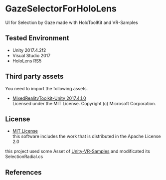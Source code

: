 # GazeSelectorForHoloLens
UI for Selection by Gaze made with HoloToolKit and VR-Samples


## Tested Environment
- Unity 2017.4.2f2
- Visual Studio 2017
- HoloLens RS5

## Third party assets
You need to import the following assets.
- [MixedRealityToolkit-Unity 2017.4.1.0](https://github.com/Microsoft/MixedRealityToolkit-Unity/releases/tag/2017.4.1.0)  
Licensed under the MIT License. Copyright (c) Microsoft Corporation.  

## License
- [MIT License](https://github.com/decchi/GazeSelectorForHoloLens/blob/master/LICENSE)  
this software includes the work that is distributed in the Apache License 2.0 

this project used some Asset of [Unity-VR-Samples](https://github.com/OSVR/Unity-VR-Samples) and modificated its SelectionRadial.cs

## References
